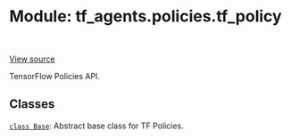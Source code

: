 <div itemscope itemtype="http://developers.google.com/ReferenceObject">
<meta itemprop="name" content="tf_agents.policies.tf_policy" />
<meta itemprop="path" content="Stable" />
</div>

# Module: tf_agents.policies.tf_policy

<table class="tfo-notebook-buttons tfo-api" align="left">
</table>

<a target="_blank" href="https://github.com/tensorflow/agents/tree/master/tf_agents/policies/tf_policy.py">View
source</a>

TensorFlow Policies API.

<!-- Placeholder for "Used in" -->


## Classes

[`class Base`](../../tf_agents/policies/tf_policy/Base.md): Abstract base class for TF Policies.

